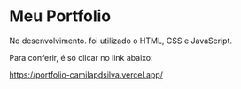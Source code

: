 # Meu Portfolio

No desenvolvimento. foi utilizado o HTML, CSS e JavaScript.

Para conferir, é só clicar no link abaixo:

https://portfolio-camilapdsilva.vercel.app/
